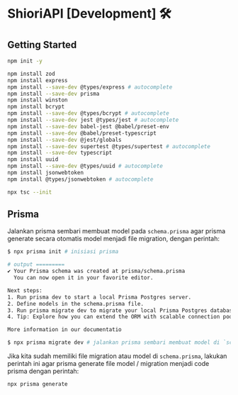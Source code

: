 # ShioriAPI [Development] 🛠️

## Getting Started

```sh
npm init -y
```

```sh
npm install zod
npm install express
npm install --save-dev @types/express # autocomplete
npm install --save-dev prisma 
npm install winston
npm install bcrypt
npm install --save-dev @types/bcrypt # autocomplete
npm install --save-dev jest @types/jest # autocomplete
npm install --save-dev babel-jest @babel/preset-env
npm install --save-dev @babel/preset-typescript
npm install --save-dev @jest/globals
npm install --save-dev supertest @types/supertest # autocomplete
npm install --save-dev typescript
npm install uuid
npm install --save-dev @types/uuid # autocomplete
npm install jsonwebtoken 
npm install @types/jsonwebtoken # autocomplete

npx tsc --init
```

## Prisma 
Jalankan prisma sembari membuat model pada `schema.prisma` agar prisma generate secara otomatis model menjadi file migration, dengan perintah: 
```sh
$ npx prisma init # inisiasi prisma

# output =========
✔ Your Prisma schema was created at prisma/schema.prisma
  You can now open it in your favorite editor.

Next steps:
1. Run prisma dev to start a local Prisma Postgres server.
2. Define models in the schema.prisma file.
3. Run prisma migrate dev to migrate your local Prisma Postgres database.
4. Tip: Explore how you can extend the ORM with scalable connection pooling, global caching, and a managed serverless Postgres database. Read: https://pris.ly/cli/beyond-orm

More information in our documentatio

$ npx prisma migrate dev # jalankan prisma sembari membuat model di `schema.prisma`
```

Jika kita sudah memiliki file migration atau model di `schema.prisma`, lakukan perintah ini agar prisma generate file model / migration menjadi code prisma dengan perintah:

```sh
npx prisma generate
```